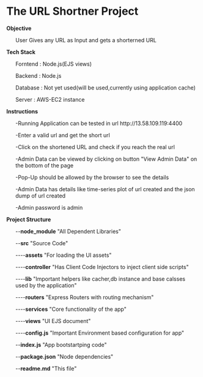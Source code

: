 # The URL Shortner Project
<b>Objective</b>
<ul> User Gives any URL as Input and gets a shorterned URL</ul>
<b>Tech Stack</b>
<ul>Forntend : Node.js(EJS views)</ul>
<ul>Backend : Node.js</ul>
<ul>Database : Not yet used(will be used,currently using application cache)</ul> 
<ul>Server : AWS-EC2 instance</ul>
<b>Instructions</b>
<ul>-Running Application can be tested in url http://13.58.109.119:4400</ul>
<ul>-Enter a valid url and get the short url</ul>
<ul>-Click on the shortened URL and check if you reach the real url</ul>
<ul>-Admin Data can be viewed by clicking on button "View Admin Data" on the bottom of the page</ul>
<ul>-Pop-Up should be allowed by the browser to see the details</ul>
<ul>-Admin Data has details like time-series plot of url created and the json dump of url created</ul>
<ul>-Admin password is admin</ul>
<b>Project Structure</b>
<ul>--<b>node_module</b>   "All Dependent Libraries"</ul>
<ul>--<b>src</b>   "Source Code"</ul>
<ul>----<b>assets</b>   "For loading the UI assets"</ul>
<ul>----<b>controller</b>   "Has Client Code Injectors to inject client side scripts"</ul>
<ul>----<b>lib</b>   "Important helpers like cacher,db instance and base calsses used by the application"</ul>
<ul>----<b>routers</b>   "Express Routers with routing mechanism"</ul>
<ul>----<b>services</b>   "Core functionality of the app"</ul>
<ul>----<b>views</b>   "UI EJS document"</ul>
<ul>----<b>config.js</b>   "Important Environment based configuration for app"</ul>
<ul>--<b>index.js</b>   "App bootstartping code"</ul>
<ul>--<b>package.json</b>   "Node dependencies"</ul>
<ul>--<b>readme.md</b>   "This file"</ul>

 


